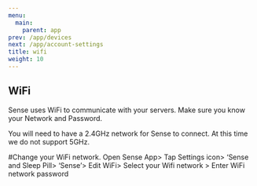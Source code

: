 ```yaml
---
menu:
  main:
    parent: app
prev: /app/devices
next: /app/account-settings
title: wifi
weight: 10
---
```


## WiFi


Sense uses WiFi to communicate with your servers. Make sure you know your Network and Password.


You will need to have a 2.4GHz network for Sense to connect. At this time we do not support 5GHz.



#Change your WiFi network.
Open Sense App> Tap Settings icon> ‘Sense and Sleep Pill> ‘Sense’> Edit WiFi> Select your Wifi network > Enter WiFi network password

